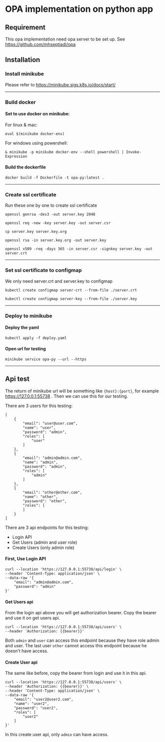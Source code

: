 # OPA implementation on python app

## Requirement

This opa implementation need opa server to be set up. See https://github.com/mhseptiadi/opa

## Installation

### Install minikube 

Please refer to https://minikube.sigs.k8s.io/docs/start/

---

### Build docker

#### Set to use docker on minikube:

For linux & mac:
```shell
eval $(minikube docker-env)
```

For windows using powershell:
```shell
& minikube -p minikube docker-env --shell powershell | Invoke-Expression
```

#### Build the dockerfile
```shell
docker build -f Dockerfile -t opa-py:latest .
```

---

### Create ssl certificate

Run these one by one to create ssl certificate
```shell
openssl genrsa -des3 -out server.key 2048
```
```shell
openssl req -new -key server.key -out server.csr
```
```shell
cp server.key server.key.org
```
```shell
openssl rsa -in server.key.org -out server.key
```
```shell
openssl x509 -req -days 365 -in server.csr -signkey server.key -out server.crt
```

---

### Set ssl certificate to configmap
We only need server.crt and server.key to configmap
```shell
kubectl create configmap server-crt --from-file ./server.crt
```
```shell
kubectl create configmap server-key --from-file ./server.key
```

---

### Deploy to minikube

#### Deploy the yaml
```shell
kubectl apply -f deploy.yaml
```

#### Open url for testing
```shell
minikube service opa-py --url --https
```

---

## Api test

The return of minikube url will be something like `{host}:{port}`, for example https://127.0.0.1:55738
. Then we can use this for our testing.

There are 3 users for this testing:
```shell
[
    {
        "email": "user@user.com",
        "name": "user",
        "password": "admin",
        "roles": [
            "user"
        ]
    },
    {
        "email": "admin@admin.com",
        "name": "admin",
        "password": "admin",
        "roles": [
            "admin"
        ]
    },
    {
        "email": "other@other.com",
        "name": "other",
        "password": "other",
        "roles": [
        ]
    }
]
```

There are 3 api endpoints for this testing:

- Login API
- Get Users (admin and user role)
- Create Users (only admin role)


#### First, Use Login API
```shell
curl --location 'https://127.0.0.1:55738/api/login' \
--header 'Content-Type: application/json' \
--data-raw '{
    "email": "admin@admin.com",
    "password": "admin"
}'
```


#### Get Users api
From the login api above you will get authorization bearer. Copy the bearer and use it on get users api.

```shell
curl --location 'https://127.0.0.1:55738/api/users' \
--header 'Authorization: {{bearer}}'
```

Both `admin` and `user` can access this endpoint because they have role admin and user. The last user `other` cannot access this endpoint because he doesn't have access.


#### Create User api

The same like before, copy the bearer from login and use it in this api.

```shell
curl --location 'https://127.0.0.1:55738/api/users' \
--header 'Authorization: {{bearer}}' \
--header 'Content-Type: application/json' \
--data-raw '{
    "email": "user2@user2.com",
    "name": "user2",
    "password": "user2",
    "roles": [
        "user2"
    ]
}'
```

In this create user api, only `admin` can have access.
